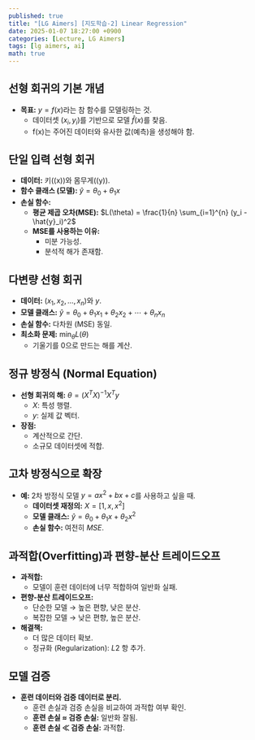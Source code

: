 ```yaml
---
published: true
title: "[LG Aimers] [지도학습-2] Linear Regression"
date: 2025-01-07 18:27:00 +0900
categories: [Lecture, LG Aimers]
tags: [lg aimers, ai]
math: true
---
```

## 선형 회귀의 기본 개념

- **목표:** $y = f(x)$라는 참 함수를 모델링하는 것.
    - 데이터셋 ($x_i, y_i$)를 기반으로 모델 $\hat{f}(x)$를 찾음.
    - f(x)는 주어진 데이터와 유사한 값(예측)을 생성해야 함.

## 단일 입력 선형 회귀

- **데이터:** 키(\(x\))와 몸무게(\(y\)).
- **함수 클래스 (모델):**
$\hat{y} = \theta_0 + \theta_1 x$
- **손실 함수:**
    - **평균 제곱 오차(MSE):**
    $L(\theta) = \frac{1}{n} \sum_{i=1}^{n} (y_i - \hat{y}_i)^2$
    - **MSE를 사용하는 이유:**
        - 미분 가능성.
        - 분석적 해가 존재함.

## 다변량 선형 회귀

- **데이터:** $(x_1, x_2, \dots, x_n)$와 $y$.
- **모델 클래스:**
$\hat{y} = \theta_0 + \theta_1 x_1 + \theta_2 x_2 + \cdots + \theta_n x_n$
- **손실 함수:** 다차원 \(MSE\) 동일.
- **최소화 문제:**
$\min_\theta L(\theta)$
    - 기울기를 0으로 만드는 해를 계산.

## 정규 방정식 (Normal Equation)

- **선형 회귀의 해:**
$\theta = (X^T X)^{-1} X^T y$
    - $X$: 특성 행렬.
    - $y$: 실제 값 벡터.
- **장점:**
    - 계산적으로 간단.
    - 소규모 데이터셋에 적합.

## 고차 방정식으로 확장

- **예:** 2차 방정식 모델 $y = ax^2 + bx + c$를 사용하고 싶을 때.
    - **데이터셋 재정의:**
    $X = [1, x, x^2]$
    - **모델 클래스:**
    $\hat{y} = \theta_0 + \theta_1 x + \theta_2 x^2$
    - **손실 함수:** 여전히 $MSE$.

## 과적합(Overfitting)과 편향-분산 트레이드오프

- **과적합:**
    - 모델이 훈련 데이터에 너무 적합하여 일반화 실패.
- **편향-분산 트레이드오프:**
    - 단순한 모델 → 높은 편향, 낮은 분산.
    - 복잡한 모델 → 낮은 편향, 높은 분산.
- **해결책:**
    - 더 많은 데이터 확보.
    - 정규화 (Regularization): $L2$ 항 추가.

## 모델 검증

- **훈련 데이터와 검증 데이터로 분리.**
    - 훈련 손실과 검증 손실을 비교하여 과적합 여부 확인.
    - **훈련 손실 ≈ 검증 손실:** 일반화 잘됨.
    - **훈련 손실 ≪ 검증 손실:** 과적합.